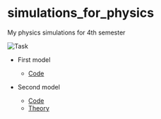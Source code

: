 # simulations_for_physics
My physics simulations for 4th semester

![Task]([https://github.com/ElderEv1l/simulations_for_physics/assets/95085670/6d07c92f-ecba-4ee6-8eb8-9757ea70db3e](https://github.com/ElderEv1l/simulations_for_physics/blob/main/Task.jpg))


* First model
  * [Code](https://github.com/ElderEv1l/simulations_for_physics/blob/main/Model%201/model1.ipynb)

* Second model
  * [Code](https://github.com/ElderEv1l/simulations_for_physics/blob/main/Model%202/model2.ipynb)
  * [Theory](https://github.com/ElderEv1l/simulations_for_physics/blob/main/Model%202/%D0%9C%D0%BE%D0%B4%D0%B5%D0%BB%D0%B8%D1%80%D0%BE%D0%B2%D0%B0%D0%BD%D0%B8%D0%B5%20%E2%84%962.pdf)


